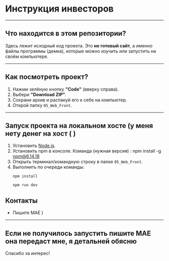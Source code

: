 # Инструкция  инвесторов

---

## Что находится в этом репозитории?

Здесь лежит исходный код проекта. Это **не готовый сайт**, а именно файлы программы (демка), которые можно изучить или запустить на своём компьютере.

---

## Как посмотреть проект? 
1. Нажми зелёную кнопку **"Code"** (вверху справа).
2. Выбери **"Download ZIP"**.
3. Сохрани архив и распакуй его к себе на компьютер.
4. Открой папку `05_Web_Front`.

---


## Запуск проекта на локальном хосте (у меня нету денег на хост ( )

1. Установить [Node.js](https://nodejs.org/dist/v9.11.2/).
2. Установить npm в консоле. Команда (нужная версия) : npm install -g npm@6.14.18
2. Открыть терминал/командную строку в папке `05_Web_Front`.
3. Выполнить по очереди команды:
   ```
   npm install

   npm run dev
   ```
## Контакты

- Пишите МАЕ )

---
Если не получилось запустить пишите МАЕ она передаст мне, я детальней обясню 
---
Спасибо за интерес!

